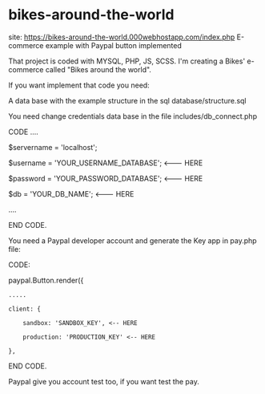 # bikes-around-the-world
site: https://bikes-around-the-world.000webhostapp.com/index.php
E-commerce example with Paypal button implemented

That project is coded with MYSQL, PHP, JS, SCSS. I'm creating a Bikes' e-commerce called "Bikes around the world".

If you want implement that code you need: 

A data base with the example structure in the sql database/structure.sql

You need change credentials data base in the file includes/db_connect.php

CODE
....

$servername = 'localhost';

  $username = 'YOUR_USERNAME_DATABASE'; <--- HERE
  
  $password = 'YOUR_PASSWORD_DATABASE'; <--- HERE
  
  $db = 'YOUR_DB_NAME';                 <--- HERE
  
....

END CODE.


You need a Paypal developer account and generate the Key app in pay.php file: 

CODE: 

paypal.Button.render({

    .....
    
    client: {
    
        sandbox: 'SANDBOX_KEY', <-- HERE
        
        production: 'PRODUCTION_KEY' <-- HERE
        
    },
    
    
 END CODE.
 

Paypal give you account test too, if you want test the pay.
